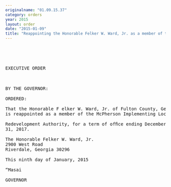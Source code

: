 ```yaml
---
originalname: "01.09.15.37"
category: orders
year: 2015
layout: order
date: "2015-01-09"
title: "Reappointing the Honorable Felker W. Ward, Jr. as a member of the McPherson Implementing Local Redevelopment Authority"
---
```

<pre>
 

 

EXECUTIVE ORDER

 

BY THE GOVERNOR:

ORDERED:

That the Honorable F elker W. Ward, Jr. of Fulton County, Georgia,
is reappointed as a member of the McPherson Implementing Local

Redevelopment Authority, for a term of ofﬁce ending December
31, 2017.

The Honorable Felker W. Ward, Jr.
2900 West Road
Riverdale, Georgia 30296

This ninth day of January, 2015

“Masai

GOVERNOR

 

 

 

</pre>
